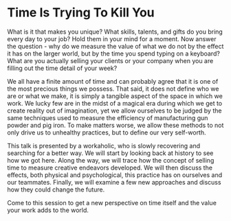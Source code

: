 Time Is Trying To Kill You
============================

What is it that makes you unique? What skills, talents, and gifts do you bring every day to your job? Hold them in your mind for a moment. Now answer the question - why do we measure the value of what we do not by the effect it has on the larger world, but by the time you spend typing on a keyboard? What are you actually selling your clients or your company when you are filling out the time detail of your week?

We all have a finite amount of time and can probably agree that it is one of the most precious things we possess. That said, it does not define who we are or what we make, it is simply a tangible aspect of the space in which we work. We lucky few are in the midst of a magical era during which we get to create reality out of imagination, yet we allow ourselves to be judged by the same techniques used to measure the efficiency of manufacturing gun powder and pig iron. To make matters worse, we allow these methods to not only drive us to unhealthy practices, but to define our very self-worth.

This talk is presented by a workaholic, who is slowly recovering and searching for a better way. We will start by looking back at history to see how we got here. Along the way, we will trace how the concept of selling time to measure creative endeavors developed. We will then discuss the effects, both physical and psychological, this practice has on ourselves and our teammates. Finally, we will examine a few new approaches and discuss how they could change the future.

Come to this session to get a new perspective on time itself and the value your work adds to the world.